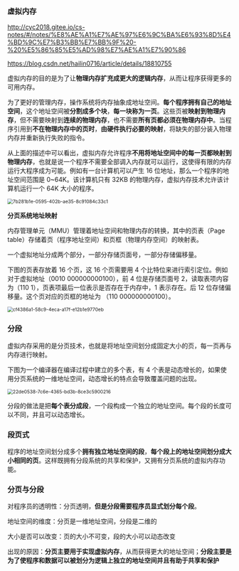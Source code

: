 ### 虚拟内存

http://cyc2018.gitee.io/cs-notes/#/notes/%E8%AE%A1%E7%AE%97%E6%9C%BA%E6%93%8D%E4%BD%9C%E7%B3%BB%E7%BB%9F%20-%20%E5%86%85%E5%AD%98%E7%AE%A1%E7%90%86

https://blog.csdn.net/hailin0716/article/details/18810755

虚拟内存的目的是为了让**物理内存扩充成更大的逻辑内存**，从而让程序获得更多的可用内存。



为了更好的管理内存，操作系统将内存抽象成地址空间。**每个程序拥有自己的地址空间**，这个地址空间被**分割成多个块**，**每一块称为一页**。这些页被**映射到物理内存**，但不需要映射到**连续的物理内存**，也不需要**所有页都必须在物理内存中**。当程序引用到**不在物理内存中的页时**，**由硬件执行必要的映射**，将缺失的部分装入物理内存并重新执行失败的指令。



从上面的描述中可以看出，虚拟内存允许程序**不用将地址空间中的每一页都映射到物理内存**，也就是说一个程序不需要全部调入内存就可以运行，这使得有限的内存运行大程序成为可能。例如有一台计算机可以产生 16 位地址，那么一个程序的地址空间范围是 0~64K。该计算机只有 32KB 的物理内存，虚拟内存技术允许该计算机运行一个 64K 大小的程序。



<img src="/opt/read-code/images/7b281b1e-0595-402b-ae35-8c91084c33c1.png" alt="7b281b1e-0595-402b-ae35-8c91084c33c1" style="zoom:75%;" />

**分页系统地址映射**

内存管理单元（MMU）管理着地址空间和物理内存的转换，其中的页表（Page table）存储着页（程序地址空间）和页框（物理内存空间）的映射表。

一个虚拟地址分成两个部分，一部分存储页面号，一部分存储偏移量。

下图的页表存放着 16 个页，这 16 个页需要用 4 个比特位来进行索引定位。例如对于虚拟地址（0010 000000000100），前 4 位是存储页面号 2，读取表项内容为（110 1），页表项最后一位表示是否存在于内存中，1 表示存在。后 12 位存储偏移量。这个页对应的页框的地址为 （110 000000000100）。

<img src="/opt/read-code/images/cf4386a1-58c9-4eca-a17f-e12b1e9770eb.png" alt="cf4386a1-58c9-4eca-a17f-e12b1e9770eb" style="zoom:75%;" />



### 分段

虚拟内存采用的是分页技术，也就是将地址空间划分成固定大小的页，每一页再与内存进行映射。

下图为一个编译器在编译过程中建立的多个表，有 4 个表是动态增长的，如果使用分页系统的一维地址空间，动态增长的特点会导致覆盖问题的出现。



<img src="/opt/read-code/images/22de0538-7c6e-4365-bd3b-8ce3c5900216.png" alt="22de0538-7c6e-4365-bd3b-8ce3c5900216" style="zoom:75%;" />

分段的做法是把**每个表分成段**，一个段构成一个独立的地址空间。每个段的长度可以不同，并且可以动态增长。



### 段页式

程序的地址空间划分成多个**拥有独立地址空间的段**，**每个段上的地址空间划分成大小相同的页**。这样既拥有分段系统的共享和保护，又拥有分页系统的虚拟内存功能。



### 分页与分段

对程序员的透明性：分页透明，**但是分段需要程序员显式划分每个段**。

地址空间的维度：分页是一维地址空间，分段是二维的

大小是否可以改变：页的大小不可变，段的大小可以动态改变

出现的原因：**分页主要用于实现虚拟内存**，从而获得更大的地址空间；**分段主要是为了使程序和数据可以被划分为逻辑上独立的地址空间并且有助于共享和保护**